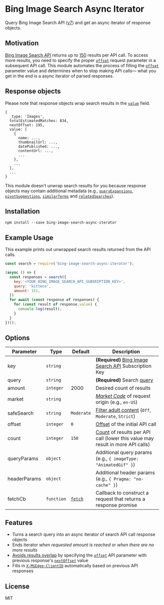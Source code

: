 # Bing Image Search Async Iterator
Query Bing Image Search API ([v7](https://docs.microsoft.com/en-us/rest/api/cognitiveservices/bing-images-api-v7-reference)) and get an async iterator of response objects.

## Motivation
[Bing Image Search API](https://azure.microsoft.com/en-us/services/cognitive-services/bing-image-search-api/) returns up to [150](https://docs.microsoft.com/en-us/rest/api/cognitiveservices/bing-images-api-v7-reference#count) results per API call. To access more results, you need to specify the proper [`offset`](https://docs.microsoft.com/en-us/rest/api/cognitiveservices/bing-images-api-v7-reference#offset) request parameter in a subsequent API call. This module automates the process of filling the [`offset`](https://docs.microsoft.com/en-us/rest/api/cognitiveservices/bing-images-api-v7-reference#offset) parameter value and determines when to stop making API calls— what you get in the end is a async iterator of parsed responses.

## Response objects
Please note that response objects wrap search results in the [`value`](https://docs.microsoft.com/en-us/rest/api/cognitiveservices/bing-images-api-v7-reference#images-value) field.

```JS
{
  _type: 'Images',
  totalEstimatedMatches: 834,
  nextOffset: 195,
  value: [
    {
      name: ...,
      thumbnailUrl: ...,
      datePublished: ...,
      contentUrl: ...,
      ...
    },
    ...
  ],
  ...
}
```

This module doesn't unwrap search results for you because response objects may contain additional metadata (e.g., [`queryExpansions`](https://docs.microsoft.com/en-us/rest/api/cognitiveservices/bing-images-api-v7-reference#queryexpansions), [`pivotSuggestions`](https://docs.microsoft.com/en-us/rest/api/cognitiveservices/bing-images-api-v7-reference#pivotsuggestions), [`similarTerms`](https://docs.microsoft.com/en-us/rest/api/cognitiveservices/bing-images-api-v7-reference#similarterms) and [`relatedSearches`](https://docs.microsoft.com/en-us/rest/api/cognitiveservices/bing-images-api-v7-reference#caption-relatedsearches)).

## Installation
```
npm install --save bing-image-search-async-iterator
```

## Example Usage

This example prints out unwrapped search results returned from the API calls.

```js
const search = require('bing-image-search-async-iterator');

(async () => {
  const responses = search({
    key:'<YOUR_BING_IMAGE_SEARCH_API_SUBSRIPTION_KEY>',
    query: 'kittens',
    amount: 151,
  })
  for await (const response of responses) {
    for (const result of response.value) {
      console.log(result);
    }
  }
})();
```

## Options
| Parameter    | Type       | Default        | Description                                                        |
| ------------ | ---------- | -------------- | ------------------------------------------------------------------ |
| key          | `string`   |                | **(Required)** [Bing Image Search API](https://azure.microsoft.com/en-us/services/cognitive-services/bing-image-search-api/) Subscription Key |
| query        | `string`   |                | **(Required)** Search [query](https://msdn.microsoft.com/library/ff795620.aspx) |
| amount       | `integer`  | 2000           | Desired count of results |
| market       | `string`   |                | [*Market Code*](https://docs.microsoft.com/en-us/rest/api/cognitiveservices/bing-images-api-v7-reference#market-codes) of request origin (e.g., `en-US`) |
| safeSearch   | `string`   | `Moderate`     | [Filter adult content](https://docs.microsoft.com/en-us/rest/api/cognitiveservices/bing-images-api-v7-reference#safesearch) (`Off`, `Moderate`, ``Strict``) |
| offset       | `integer`  | `0`            | [Offset](https://docs.microsoft.com/en-us/rest/api/cognitiveservices/bing-images-api-v7-reference#offset) of the initial API call |
| count        | `integer`  | `150`          | [Count](https://docs.microsoft.com/en-us/rest/api/cognitiveservices/bing-images-api-v7-reference#count) of results per API call (lower this value may result in more API calls) |
| queryParams  | `object`   |                | Additional query params (e.g., `{ imageType: "AnimatedGif" }`) |
| headerParams | `object`   |                | Additional header params (e.g., `{ Pragma: "no-cache" }`) |
| fetchCb      | `function` |                [`fetch`](https://github.com/bitinn/node-fetch) | Callback to construct a request that returns a response promise |

## Features

- Turns a search query into an async iterator of search API call response objects
- Ends iterator _when requested amount is reached_ or _when there are no more results_
- [Avoids results overlap](https://docs.microsoft.com/en-us/rest/api/cognitiveservices/bing-images-api-v7-reference#offset) by specifying the [`offset`](https://docs.microsoft.com/en-us/rest/api/cognitiveservices/bing-images-api-v7-reference#offset) API parameter with previous response's [`nextOffset`](https://docs.microsoft.com/en-us/rest/api/cognitiveservices/bing-images-api-v7-reference#nextoffset) value
- Fills in [`X-MSEdge-ClientID`](https://docs.microsoft.com/en-us/rest/api/cognitiveservices/bing-images-api-v7-reference#clientid) automatically based on previous API responses

## License
MIT
